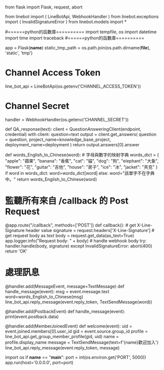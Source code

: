 from flask import Flask, request, abort

from linebot import (
    LineBotApi, WebhookHandler
)
from linebot.exceptions import (
    InvalidSignatureError
)
from linebot.models import *

#======python的函數庫==========
import tempfile, os
import datetime
import time
import traceback
#======python的函數庫==========

app = Flask(__name__)
static_tmp_path = os.path.join(os.path.dirname(__file__), 'static', 'tmp')
# Channel Access Token
line_bot_api = LineBotApi(os.getenv('CHANNEL_ACCESS_TOKEN'))
# Channel Secret
handler = WebhookHandler(os.getenv('CHANNEL_SECRET'))

def QA_response(text):
    client = QuestionAnsweringClient(endpoint, credential)
    with client:
        question=text
        output = client.get_answers(
            question = question,
            project_name=knowledge_base_project,
            deployment_name=deployment
        )
    return output.answers[0].answer

def words_English_to_Chinese(word):
    # 字母與數字的映射字典
    words_dict = {
        "apple": "蘋果",
        "banana": "香蕉",
        "cat": "貓",
        "dog": "狗",
        "elephant": "大象",
        "flower": "花",
        "guitar": "吉他",
        "house": "房子",
        "ice": "冰",
        "jacket": "夾克"
    }
    if word in words_dict:
        word=words_dict[word]
    else:
        word="該單字不在字典中。"
    return words_English_to_Chinese(word)


# 監聽所有來自 /callback 的 Post Request
@app.route("/callback", methods=['POST'])
def callback():
    # get X-Line-Signature header value
    signature = request.headers['X-Line-Signature']
    # get request body as text
    body = request.get_data(as_text=True)
    app.logger.info("Request body: " + body)
    # handle webhook body
    try:
        handler.handle(body, signature)
    except InvalidSignatureError:
        abort(400)
    return 'OK'


# 處理訊息
@handler.add(MessageEvent, message=TextMessage)
def handle_message(event):
    msg = event.message.text
    word=words_English_to_Chinese(msg)
    line_bot_api.reply_message(event.reply_token, TextSendMessage(word))
         

@handler.add(PostbackEvent)
def handle_message(event):
    print(event.postback.data)


@handler.add(MemberJoinedEvent)
def welcome(event):
    uid = event.joined.members[0].user_id
    gid = event.source.group_id
    profile = line_bot_api.get_group_member_profile(gid, uid)
    name = profile.display_name
    message = TextSendMessage(text=f'{name}歡迎加入')
    line_bot_api.reply_message(event.reply_token, message)
        
        
import os
if __name__ == "__main__":
    port = int(os.environ.get('PORT', 5000))
    app.run(host='0.0.0.0', port=port)
